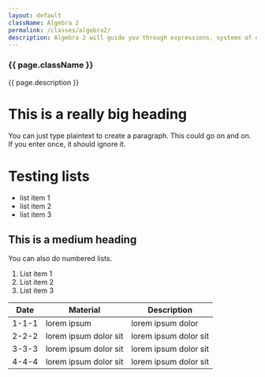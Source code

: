 ```yaml
---
layout: default
className: Algebra 2
permalink: /classes/algebra2/
description: Algebra 2 will guide you through expressions, systems of equations, functions, real numbers, inequalities, exponents, polynomials, radical and rational expressions.
---
```

### {{ page.className }}
{{ page.description }}

# This is a really big heading

You can just type plaintext to create a paragraph. This could go on and on.
If you enter once, it should ignore it.

# Testing lists

* list item 1
* list item 2
* list item 3

## This is a medium heading

You can also do numbered lists.

1. List item 1
2. List item 2
3. List item 3

Date | Material          | Description               |
--------------------- | --------------------- | --------------------- |
1-1-1             | lorem ipsum           | lorem ipsum dolor     |
2-2-2 | lorem ipsum dolor sit | lorem ipsum dolor sit |
3-3-3 | lorem ipsum dolor sit | lorem ipsum dolor sit |
4-4-4 | lorem ipsum dolor sit | lorem ipsum dolor sit |






